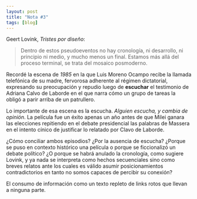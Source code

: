 ```yaml
---
layout: post
title: "Nota #3"
tags: [blog]
---
```


Geert Lovink, _Tristes por diseño_:

> Dentro de estos pseudoeventos no hay cronología, ni desarrollo, ni principio ni medio, y mucho menos un final. Estamos más allá del proceso terminal, se trata del mosaico posmoderno.

Recordé la escena de _1985_ en la que Luis Moreno Ocampo recibe la llamada telefónica de su madre, fervorosa adherente al régimen dictatorial, expresando su preocupación y repudio luego de **escuchar** el testimonio de Adriana Calvo de Laborde en el que narra cómo un grupo de tareas la obligó a parir arriba de un patrullero.

Lo importante de esa escena es la escucha. _Alguien escucha, y cambia de opinión_. La película fue un éxito apenas un año antes de que Milei ganara las elecciones repitiendo en el debate presidencial las palabras de Massera en el intento cínico de justificar lo relatado por Clavo de Laborde.

¿Cómo conciliar ambos episodios? ¿Por la ausencia de escucha? ¿Porque se puso en contexto histórico una película o porque se ficcionalizó un debate político? ¿O porque se habrá anulado la cronología, como sugiere Lovink, y ya nada se interpreta como hechos secuenciales sino como breves relatos ante los cuales es válido asumir posicionamientos contradictorios en tanto no somos capaces de percibir su conexión?

El consumo de información como un texto repleto de links rotos que llevan a ninguna parte.

